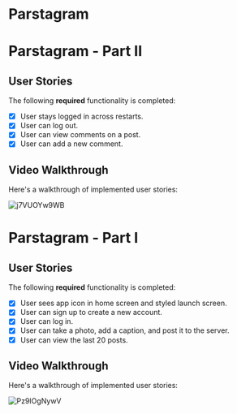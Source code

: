 # Parstagram



# Parstagram - Part II

## User Stories

The following **required** functionality is completed:

- [x] User stays logged in across restarts. 
- [x] User can log out. 
- [x] User can view comments on a post. 
- [x] User can add a new comment. 

## Video Walkthrough

Here's a walkthrough of implemented user stories:

![j7VUOYw9WB](https://user-images.githubusercontent.com/79591114/149549716-428e2601-32e4-439d-9a81-5b7ce2d4c544.gif)











# Parstagram - Part I

## User Stories

The following **required** functionality is completed:

- [x] User sees app icon in home screen and styled launch screen.
- [x] User can sign up to create a new account. 
- [x] User can log in. 
- [x] User can take a photo, add a caption, and post it to the server.
- [x] User can view the last 20 posts.

## Video Walkthrough

Here's a walkthrough of implemented user stories:

![Pz9IOgNywV](https://user-images.githubusercontent.com/79591114/149379448-e4e5767e-589b-4f64-9bf9-2cc845cf4a6b.gif)

